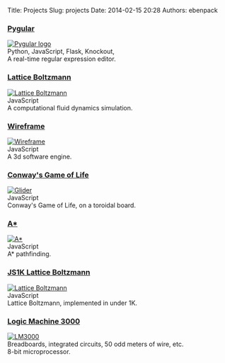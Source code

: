 Title: Projects
Slug: projects
Date: 2014-02-15 20:28
Authors: ebenpack

<div class="project">
    <div class="title">
        <h3><a href="http://pygular.appspot.com/" target="_blank">Pygular</a></h3>
    </div>
    <div class="image">
        <a href="http://pygular.appspot.com/" target="_blank"><img src="{filename}/images/snout.png" alt="Pygular logo"></a>
    </div>
    <div class="languages">
        Python, JavaScript, Flask, Knockout,
    </div>
    <div class="summary">
        A real-time regular expression editor.
    </div>
</div>
<div class="project">
    <div class="title">
        <h3><a href="{filename}/pages/projects/lattice-boltzmann.markdown">Lattice Boltzmann</a></h3>
    </div>
    <div class="image">
        <a href="{filename}/pages/projects/lattice-boltzmann.markdown"><img src="{filename}/images/lattice-boltzmann.gif" alt="Lattice Boltzmann"></a>
    </div>
    <div class="languages">
        JavaScript 
    </div>
    <div class="summary">
        A computational fluid dynamics simulation.
    </div>
</div>
<div class="project">
    <div class="title">
        <h3><a href="{filename}/pages/projects/wireframe.markdown">Wireframe</a></h3>
    </div>
    <div class="image">
        <a href="{filename}/pages/projects/wireframe.markdown"><img src="{filename}/images/wireframe.gif" alt="Wireframe"></a>
    </div>
    <div class="languages">
        JavaScript 
    </div>
    <div class="summary">
        A 3d software engine.
    </div>
</div>
<div class="project">
    <div class="title">
        <h3><a href="{filename}/pages/projects/game-of-life.markdown">Conway's Game of Life</a></h3>
    </div>
    <div class="image">
        <a href="{filename}/pages/projects/game-of-life.markdown"><img src="{filename}/images/game-of-life.png" alt="Glider"></a>
    </div>
    <div class="languages">
        JavaScript 
    </div>
    <div class="summary">
        Conway's Game of Life, on a toroidal board.
    </div>
</div>
<div class="project">
    <div class="title">
        <h3><a href="{filename}/pages/projects/a-star.markdown">A*</a></h3>
    </div>
    <div class="image">
        <a href="{filename}/pages/projects/a-star.markdown"><img src="{filename}/images/astar.gif" alt="A*"></a>
    </div>
    <div class="languages">
        JavaScript 
    </div>
    <div class="summary">
        A* pathfinding.
    </div>
</div>
<div class="project">
    <div class="title">
        <h3><a href="{filename}/pages/projects/js1k.markdown">JS1K Lattice Boltzmann</a></h3>
    </div>
    <div class="image">
        <a href="{filename}/pages/projects/js1k.markdown"><img src="{filename}/images/js1k.gif" alt="Lattice Boltzmann"></a>
    </div>
    <div class="languages">
        JavaScript 
    </div>
    <div class="summary">
        Lattice Boltzmann, implemented in under 1K.
    </div>
</div>
<div class="project">
    <div class="title">
        <h3><a href="http://wiki.bennington.edu/wiki/LM3000" target="_blank">Logic Machine 3000</a></h3>
    </div>
    <div class="image">
        <a href="http://wiki.bennington.edu/wiki/LM3000" target="_blank"><img src="{filename}/images/LM3000.jpg" alt="LM3000"></a>
    </div>
    <div class="languages">
        Breadboards, integrated circuits, 50 odd meters of wire, etc.
    </div>
    <div class="summary">
        8-bit microprocessor.
    </div>
</div>
